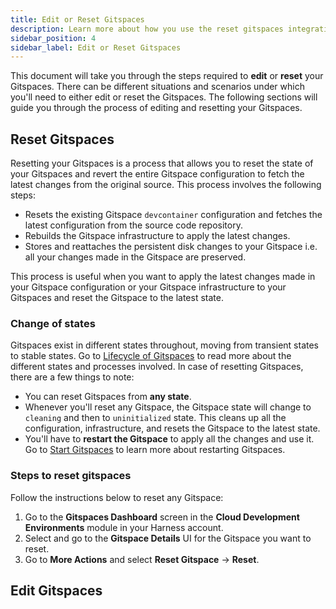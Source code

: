 ```yaml
---
title: Edit or Reset Gitspaces
description: Learn more about how you use the reset gitspaces integration to connect Harness to your privately-owned, on-prem assets. 
sidebar_position: 4
sidebar_label: Edit or Reset Gitspaces
---
```


This document will take you through the steps required to **edit** or **reset** your Gitspaces. There can be different situations and scenarios under which you'll need to either edit or reset the Gitspaces. The following sections will guide you through the process of editing and resetting your Gitspaces.

## Reset Gitspaces

Resetting your Gitspaces is a process that allows you to reset the state of your Gitspaces and revert the entire Gitspace configuration to fetch the latest changes from the original source. This process involves the following steps: 
- Resets the existing Gitspace `devcontainer` configuration and fetches the latest configuration from the source code repository.
- Rebuilds the Gitspace infrastructure to apply the latest changes. 
- Stores and reattaches the persistent disk changes to your Gitspace i.e. all your changes made in the Gitspace are preserved. 

This process is useful when you want to apply the latest changes made in your Gitspace configuration or your Gitspace infrastructure to your Gitspaces and reset the Gitspace to the latest state.

### Change of states
Gitspaces exist in different states throughout, moving from transient states to stable states. Go to [Lifecycle of Gitspaces](/docs/cloud-development-environments/deep-dive-into-gitspaces/lifecycle-of-gitspaces.md) to read more about the different states and processes involved. In case of resetting Gitspaces, there are a few things to note: 
- You can reset Gitspaces from **any state**. 
- Whenever you'll reset any Gitspace, the Gitspace state will change to `cleaning` and then to `uninitialized` state. This cleans up all the configuration, infrastructure, and resets the Gitspace to the latest state. 
- You'll have to **restart the Gitspace** to apply all the changes and use it. Go to [Start Gitspaces](/docs/cloud-development-environments/manage-gitspaces/existing-gitspaces.md) to learn more about restarting Gitspaces. 

### Steps to reset gitspaces

Follow the instructions below to reset any Gitspace: 

1. Go to the **Gitspaces Dashboard** screen in the **Cloud Development Environments** module in your Harness account. 
2. Select and go to the **Gitspace Details** UI for the Gitspace you want to reset. 
3. Go to **More Actions** and select **Reset Gitspace** -> **Reset**. 

## Edit Gitspaces